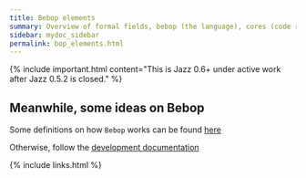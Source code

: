 ```yaml
---
title: Bebop elements
summary: Overview of formal fields, bebop (the language), cores (code running infrastructure) and the jit linker
sidebar: mydoc_sidebar
permalink: bop_elements.html
---
```


{% include important.html content="This is Jazz 0.6+ under active work after Jazz 0.5.2 is closed." %}

## Meanwhile, some ideas on Bebop

Some definitions on how `Bebop` works can be found [here](vision_code_bebop.html)

Otherwise, follow the [development documentation](/develop_jazz02/index.html)

{% include links.html %}
